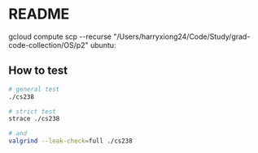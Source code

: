 # README

gcloud compute scp --recurse "/Users/harryxiong24/Code/Study/grad-code-collection/OS/p2" ubuntu:

## How to test

```bash
# general test
./cs238

# strict test
strace ./cs238

# and
valgrind --leak-check=full ./cs238
```

